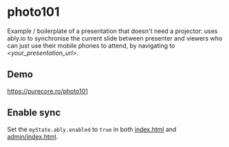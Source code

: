 # photo101
Example / boilerplate of a presentation that doesn't need a projector: uses ably.io to synchronise the current slide between presenter and viewers who can just use their mobile phones to attend, by navigating to _<your_presentation_url>_.

## Demo
https://purecore.ro/photo101

## Enable sync
Set the `myState.ably.enabled` to `true` in both [index.html](https://github.com/padurean/photo101/blob/39505c378c00a95380edaf45438cfcfc2629baae/index.html#L44) and [admin/index.html](https://github.com/padurean/photo101/blob/39505c378c00a95380edaf45438cfcfc2629baae/admin/index.html#L47).
